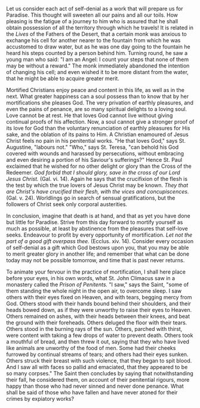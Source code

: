 
Let us consider each act of self-denial as a work that will prepare us for Paradise. This thought will sweeten all our pains and all our toils. How pleasing is the fatigue of a journey to him who is assured that he shall obtain possession of all the territory through which he travels! It is related in the *Lives* of the Fathers of the Desert, that a certain monk was anxious to exchange his cell for another nearer to the fountain from which he was accustomed to draw water, but as he was one day going to the fountain he heard his steps counted by a person behind him. Turning round, he saw a young man who said: \"I am an Angel: I count your steps that none of them may be without a reward.\" The monk immediately abandoned the intention of changing his cell; and even wished it to be more distant from the water, that he might be able to acquire greater merit.

Mortified Christians enjoy peace and content in this life, as well as in the next. What greater happiness can a soul possess than to know that by her mortifications she pleases God. The very privation of earthly pleasures, and even the pains of penance, are so many spiritual delights to a loving soul. Love cannot be at rest. He that loves God cannot live without giving continual proofs of his affection. Now, a soul cannot give a stronger proof of its love for God than the voluntary renunciation of earthly pleasures for His sake, and the oblation of its pains to Him. A Christian enamoured of Jesus Christ feels no pain in his penitential works. \"He that loves God,\" says St. Augustine, \"labours not.\" \"Who,\" says St. Teresa, \"can behold his God covered with wounds and harassed by persecutions, without embracing and even desiring a portion of his Saviour\'s sufferings?\" Hence St. Paul exclaimed that he wished for no other delight or glory than the Cross of the Redeemer. *God forbid that I should glory, save in the cross of our Lord Jesus Christ.* (Gal. vi. 14). Again he says that the crucifixion of the flesh is the test by which the true lovers of Jesus Christ may be known. *They that are Christ\'s have crucified their flesh, with the vices and concupiscences.* (Gal. v. 24). Worldlings go in search of sensual gratifications, but the followers of Christ seek only corporal austerities.

In conclusion, imagine that death is at hand, and that as yet you have done but little for Paradise. Strive from this day forward to mortify yourself as much as possible, at least by abstinence from the pleasures that self-love seeks. Endeavour to profit by every opportunity of mortification. *Let not the part of a good gift overpass thee.* (Ecclus. xiv. 14). Consider every occasion of self-denial as a gift which God bestows upon you, that you may be able to merit greater glory in another life; and remember that what can be done today may not be possible tomorrow, and time that is past never returns.

To animate your fervour in the practice of mortification, I shall here place before your eyes, in his own words, what St. John Climacus saw in a monastery called the *Prison of Penitents.* \"I saw,\" says the Saint, \"some of them standing the whole night in the open air, to overcome sleep. I saw others with their eyes fixed on Heaven, and with tears, begging mercy from God. Others stood with their hands bound behind their shoulders, and their heads bowed down, as if they were unworthy to raise their eyes to Heaven. Others remained on ashes, with their heads between their knees, and beat the ground with their foreheads. Others deluged the floor with their tears. Others stood in the burning rays of the sun. Others, parched with thirst, were content with taking a few drops of water to prevent death. Others took a mouthful of bread, and then threw it out, saying that they who have lived like animals are unworthy of the food of men. Some had their cheeks furrowed by continual streams of tears; and others had their eyes sunken. Others struck their breast with such violence, that they began to spit blood. And I saw all with faces so pallid and emaciated, that they appeared to be so many corpses.\" The Saint then concludes by saying that notwithstanding their fall, he considered them, on account of their penitential rigours, more happy than those who had never sinned and never done penance. What shall be said of those who have fallen and have never atoned for their crimes by expiatory works?

